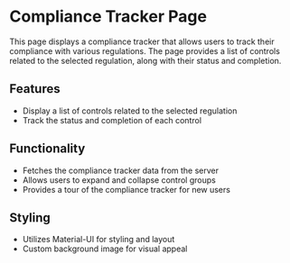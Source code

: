 # Compliance Tracker Page

This page displays a compliance tracker that allows users to track their compliance with various regulations. The page provides a list of controls related to the selected regulation, along with their status and completion.

## Features

- Display a list of controls related to the selected regulation
- Track the status and completion of each control

## Functionality

- Fetches the compliance tracker data from the server
- Allows users to expand and collapse control groups
- Provides a tour of the compliance tracker for new users

## Styling

- Utilizes Material-UI for styling and layout
- Custom background image for visual appeal
